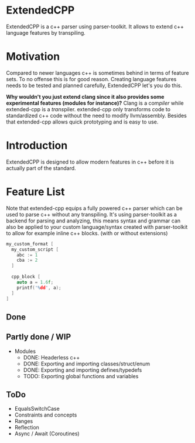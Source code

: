 # ExtendedCPP
ExtendedCPP is a c++ parser using parser-toolkit. It allows to extend c++ language features by transpiling.

# Motivation
Compared to newer languages c++ is sometimes behind in terms of feature sets. To no offense this is for good reason.
Creating language features needs to be tested and planned carefully, ExtendedCPP let's you do this.


**Why wouldn't you just extend clang since it also provides some experimental features (modules for instance)?**
Clang is a com*piler* while extended-cpp is a *trans*piler. extended-cpp only transforms code to standardized c++ code 
without the need to modify llvm/assembly. Besides that extended-cpp allows quick prototyping and is easy to use.

# Introduction
ExtendedCPP is designed to allow modern features in c++ before it is actually part of the standard.

# Feature List
Note that extended-cpp equips a fully powered c++ parser which can be used to parse c++ without any transpiling.
It's using parser-toolkit as a backend for parsing and analyzing, this means syntax and grammar can also
be applied to your custom language/syntax created with parser-toolkit to allow for example inline c++ blocks. (with or without extensions)
```c++
my_custom_format [
  my_custom_script [
    abc := 1
    cba := 2
  ]
  
  cpp_block [
    auto a = 1.6f;
    printf('%dd', a);
  ]
]
```

## Done

## Partly done / WIP
- Modules
  + DONE: Headerless c++
  + DONE: Exporting and importing classes/struct/enum
  + DONE: Exporting and importing defines/typedefs
  + TODO: Exporting global functions and variables

## ToDo
- EqualsSwitchCase
- Constraints and concepts
- Ranges
- Reflection
- Async / Await (Coroutines)
